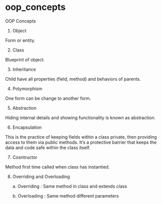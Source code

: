 # oop_concepts
OOP Concepts

1. Object

Form or entity. 

2. Class

Blueprint of object.

3. Inheritance

Child have all properties (field, method) and behaviors of parents.

4. Polymorphism

One form can be change to another form.

5. Abstraction

Hiding internal details and showing functionality is known as abstraction.

6. Encapsulation

This is the practice of keeping fields within a class private, then providing access to them via public methods. It’s a protective barrier that keeps the data and code safe within the class itself.

7. Cosntructor

Method first time called when class has instantied.

8. Overriding and Overloading

	a. Overriding : Same method in class and extends class

	b. Overloading : Same method different parameters
